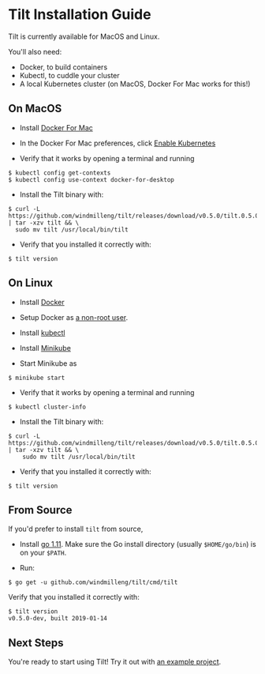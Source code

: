 Tilt Installation Guide
=======================

Tilt is currently available for MacOS and Linux.

You'll also need:

- Docker, to build containers
- Kubectl, to cuddle your cluster
- A local Kubernetes cluster (on MacOS, Docker For Mac works for this!)

On MacOS
--------

- Install [Docker For Mac](https://docs.docker.com/docker-for-mac/install/)

- In the Docker For Mac preferences, click [Enable Kubernetes](https://docs.docker.com/docker-for-mac/#kubernetes)

- Verify that it works by opening a terminal and running

```
$ kubectl config get-contexts
$ kubectl config use-context docker-for-desktop
```

- Install the Tilt binary with:

```
$ curl -L https://github.com/windmilleng/tilt/releases/download/v0.5.0/tilt.0.5.0.mac.x86_64.tar.gz | tar -xzv tilt && \
  sudo mv tilt /usr/local/bin/tilt
```

- Verify that you installed it correctly with:

```
$ tilt version
```

On Linux
--------

- Install [Docker](https://docs.docker.com/install/)

- Setup Docker as [a non-root user](https://docs.docker.com/install/linux/linux-postinstall/).

- Install [kubectl](https://kubernetes.io/docs/tasks/tools/install-kubectl/)

- Install [Minikube](https://github.com/kubernetes/minikube#installation)

- Start Minikube as

```
$ minikube start
```

- Verify that it works by opening a terminal and running

```
$ kubectl cluster-info
```

- Install the Tilt binary with:

```
$ curl -L https://github.com/windmilleng/tilt/releases/download/v0.5.0/tilt.0.5.0.linux.x86_64.tar.gz | tar -xzv tilt && \
    sudo mv tilt /usr/local/bin/tilt
```

- Verify that you installed it correctly with:

```
$ tilt version
```

From Source
-----------

If you'd prefer to install `tilt` from source,

- Install [go 1.11](https://golang.org/dl/). Make sure the Go install directory
(usually `$HOME/go/bin`) is on your `$PATH`.

- Run:

```
$ go get -u github.com/windmilleng/tilt/cmd/tilt
```

Verify that you installed it correctly with:

```
$ tilt version
v0.5.0-dev, built 2019-01-14
```

Next Steps
----------

You're ready to start using Tilt! Try it out with [an example project](first_example.html).


